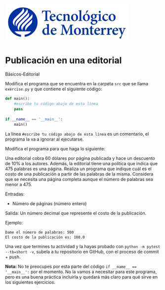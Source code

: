 ![Tec de Monterrey](../../images/logotecmty.png)
# Publicación en una editorial
Básicos-Editorial

Modifica el programa que se encuentra en la carpeta `src` que se llama `exercise.py` y que contiene el siguiente código:

```python
def main():
    #escribe tu código abajo de esta línea
    pass

if __name__ == '__main__':
    main()
```

La línea `#escribe tu código abajo de esta línea` es un comentario, el programa la va a ignorar al ejecutarse.

Modifica el programa para que haga lo siguiente:

Una editorial cobra 60 dólares por página publicada y hace un descuento de 10% a los autores. Además, la editorial tiene una política que indica que 475 palabras es una página. Realiza un programa que indique cuál es el costo de una publicación a partir de las palabras de la misma. Considera que se necesita una página completa aunque el número de palabras sea menor a 475.

Entradas:
* Número de páginas (número entero)

Salida: Un número decimal que represente el costo de la publicación.

Ejemplo:
```
Dame el número de palabras: 500
El costo de la publicación es: 108.0
```

Una vez que termines tu actividad y la hayas probado con
`python -m pytest --tb=short -v`,
subela a tu repositorio en GitHub, con el proceso de commit + push.

**Nota:** No te preocupes por esta parte del código `if __name__ == '__main__':` por el momento. No la vamos a necesitar para este programa, pero es una buena práctica incluirla y quedará más claro para qué sirve en los siguientes ejercicios.

[//]: # (Autor: Gil Huesca - ghjuarez at tec.mx)
